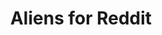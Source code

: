 ---
description: Reddit的iPhone和iPad客户端。iPad上的操作倒是不如iPhone版本了，左右晃得厉害。
layout: post
results:
- primaryGenreName: Entertainment
  version: '1.0'
  artworkUrl100: http://a5.phobos.apple.com/us/r30/Purple4/v4/a5/87/c3/a587c37c-d561-bba6-44c8-f5f36d1c6938/mzl.ynsibtfl.png
  trackViewUrl: https://itunes.apple.com/cn/app/aliens-for-reddit/id802676924?mt=8&uo=4
  artworkUrl60: http://a121.phobos.apple.com/us/r30/Purple/v4/0a/38/bb/0a38bb00-5647-5438-f1e4-126e9fdfa38e/app_icon_2x.png
  userRatingCountForCurrentVersion: 1
  sellerName: AppSeed Inc.
  supportedDevices:
  - iPodTouchFifthGen
  - iPhone5
  - iPhone4
  - iPadFourthGen
  - iPhone4S
  - iPadMini4G
  - iPad23G
  - iPadFourthGen4G
  - iPhone5c
  - iPad2Wifi
  - iPadThirdGen
  - iPhone5s
  - iPadMini
  - iPadThirdGen4G
  genres:
  - 娱乐
  - 摄影与录像
  trackName: Aliens for Reddit
  description: "The best Reddit client for iOS 7. Read reddit the way you've
    never experienced before, and it 100% FREE \n\n• Best UI design \n• 6
    color themes available \n• Night mode \n• Ultra image browsing experience
    \n• Save images to camera roll \n• Submit posts to reddit \n• Search for
    subreddits and posts \n• Messaging \n• View, edit and reply comments"
  price: 0
  trackId: 802676924
  releaseDate: '2014-01-27T20:10:31Z'
  screenshotUrls:
  - http://a3.mzstatic.com/us/r30/Purple6/v4/1c/01/79/1c017949-5847-f637-3963-e59c0eb7d006/screen1136x1136.jpeg
  - http://a3.mzstatic.com/us/r30/Purple6/v4/21/23/d4/2123d478-e71e-4698-6381-83de9805f760/screen1136x1136.jpeg
  - http://a2.mzstatic.com/us/r30/Purple6/v4/2f/e9/3d/2fe93d3c-45ff-aee4-6e87-d8e6fcc94dc0/screen1136x1136.jpeg
  - http://a3.mzstatic.com/us/r30/Purple4/v4/01/bd/12/01bd1246-0454-b097-7bc0-c3cf34d353ab/screen1136x1136.jpeg
  - http://a4.mzstatic.com/us/r30/Purple/v4/3a/c9/43/3ac9435d-9b3f-c49a-6e7b-17c9b541a980/screen1136x1136.jpeg
  artistViewUrl: https://itunes.apple.com/cn/artist/appseed-inc./id689558375?uo=4
  primaryGenreId: 6016
  averageUserRatingForCurrentVersion: 5
  kind: software
  fileSizeBytes: '6126406'
  bundleId: com.appseedinc.aliens
  trackContentRating: 17+
  artistName: AppSeed Inc.
  trackCensoredName: Aliens for Reddit
  isGameCenterEnabled: false
  contentAdvisoryRating: 17+
  languageCodesISO2A:
  - EN
  features:
  - iosUniversal
  wrapperType: software
  artworkUrl512: http://a5.phobos.apple.com/us/r30/Purple4/v4/a5/87/c3/a587c37c-d561-bba6-44c8-f5f36d1c6938/mzl.ynsibtfl.png
  formattedPrice: 免费
  artistId: 689558375
  genreIds:
  - '6016'
  - '6008'
  currency: CNY
  ipadScreenshotUrls:
  - http://a5.mzstatic.com/us/r30/Purple/v4/5c/1b/5d/5c1b5d9e-73b7-2e6e-774c-40c34dc6d153/screen480x480.jpeg
  - http://a2.mzstatic.com/us/r30/Purple6/v4/7e/4a/d3/7e4ad3d0-2d2f-373b-9023-f1fd51c63548/screen480x480.jpeg
  - http://a2.mzstatic.com/us/r30/Purple6/v4/79/2c/5b/792c5b54-a9ec-7249-298b-0a7db7032202/screen480x480.jpeg
  - http://a2.mzstatic.com/us/r30/Purple6/v4/ad/c9/c6/adc9c6ba-cd32-fc26-af84-d83dc98740f1/screen480x480.jpeg
  - http://a2.mzstatic.com/us/r30/Purple/v4/91/70/3f/91703f89-2d76-95e2-39f8-bc77463580aa/screen480x480.jpeg
category: 娱乐
tags: tag1
resultCount: 1
title: Aliens for Reddit

---